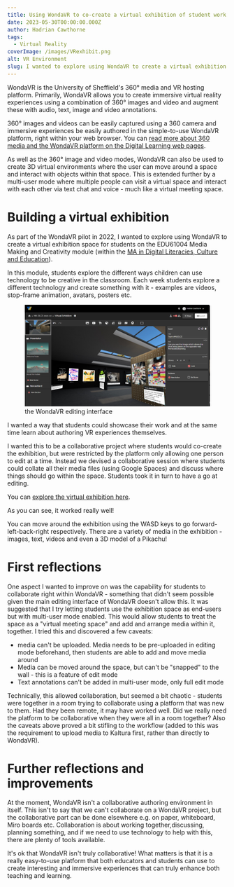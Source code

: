```yaml
---
title: Using WondaVR to co-create a virtual exhibition of student work
date: 2023-05-30T00:00:00.000Z
author: Hadrian Cawthorne
tags:
  - Virtual Reality
coverImage: /images/VRexhibit.png
alt: VR Environment
slug: I wanted to explore using WondaVR to create a virtual exhibition space for students on the EDU61004 Media Making and Creativity module. Read on to hear about what I did, what went well and what didn't go so well! 
---
```


WondaVR is the University of Sheffield's 360° media and VR hosting platform. Primarily, WondaVR allows you to create immersive virtual reality experiences using a combination of 360° images and video and augment these with audio, text, image and video annotations. 

360° images and videos can be easily captured using a 360 camera and immersive experiences be easily authored in the simple-to-use WondaVR platform, right within your web browser. You can [read more about 360 media and the WondaVR platform on the Digital Learning web pages](https://students.sheffield.ac.uk/digital-learning/360). 

As well as the 360° image and video modes, WondaVR can also be used to create 3D virtual environments where the user can move around a space and interact with objects within that space. This is extended further by a multi-user mode where multiple people can visit a virtual space and interact with each other via text chat and voice - much like a virtual meeting space. 

# Building a virtual exhibition
As part of the WondaVR pilot in 2022, I wanted to explore using WondaVR to create a virtual exhibition space for students on the EDU61004 Media Making and Creativity module (within the [MA in Digital Literacies, Culture and Education](https://www.sheffield.ac.uk/postgraduate/taught/courses/2023/digital-literacies-culture-and-education-ma)).

In this module, students explore the different ways children can use technology to be creative in the classroom. Each week students explore a different technology and create something with it - examples are videos, stop-frame animation, avatars, posters etc.

<figure><img src="/images/wvredit.png" at="The WondaVR editing interface" /><figcaption>the WondaVR editing interface</figcaption></figure>

I wanted a way that students could showcase their work and at the same time learn about authoring VR experiences themselves. 

I wanted this to be a collaborative project where students would co-create the exhibition, but were restricted by the platform only allowing one person to edit at a time.  Instead we devised a collaborative session where students could collate all their media files (using Google Spaces) and discuss where things should go within the space. Students took it in turn to have a go at editing. 

You can [explore the virtual exhibition here](https://wvr.li/5jm370).

As you can see, it worked really well! 

You can move around the exhibition using the WASD keys to go forward-left-back-right respectively. There are a variety of media in the exhibition - images, text, videos and even a 3D model of a Pikachu!

# First reflections
One aspect I wanted to improve on was the capability for students to collaborate right within WondaVR - something that didn't seem possible given the main editing interface of WondaVR doesn't allow this. It was suggested that I try letting students use the exhibition space as end-users but with multi-user mode enabled. This would allow students to treat the space as a "virtual meeting space" and add and arrange media within it, together. I tried this and discovered a few caveats:

- media can't be uploaded. Media needs to be pre-uploaded in editing mode beforehand, then students are able to add and move media around
- Media can be moved around the space, but can't be "snapped" to the wall - this is a feature of edit mode 
- Text annotations can't be added in multi-user mode, only full edit mode

Technically, this allowed collaboration, but seemed a bit chaotic - students were together in a room trying to collaborate using a platform that was new to them. Had they been remote, it may have worked well. Did we really need the platform to be collaborative when they were all in a room together? Also the caveats above proved a bit stifling to the workflow (added to this was the requirement to upload media to Kaltura first, rather than directly to WondaVR).

# Further reflections and improvements
At the moment, WondaVR isn't a collaborative authoring environment in itself. This isn't to say that we can't collaborate on a WondaVR project, but the collaborative part can be done elsewhere e.g. on paper, whiteboard, Miro boards etc. Collaboration is about working together,discussing, planning something, and if we need to use technology to help with this, there are plenty of tools available. 

It's ok that WondaVR isn't truly collaborative! What matters is that it is a really easy-to-use platform that both educators and students can use to create interesting and immersive experiences that can truly enhance both teaching and learning. 


